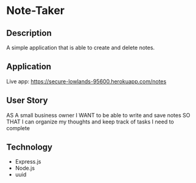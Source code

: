 # Note-Taker 

## Description 
A simple application that is able to create and delete notes. 

## Application 

Live app: https://secure-lowlands-95600.herokuapp.com/notes

## User Story
AS A small business owner
I WANT to be able to write and save notes
SO THAT I can organize my thoughts and keep track of tasks I need to complete

## Technology 
* Express.js 
* Node.js
* uuid 

